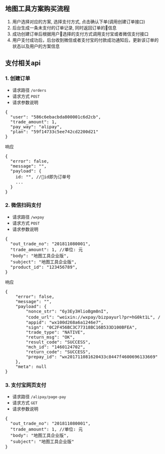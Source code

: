 

## 地图工具方案购买流程

1. 用户选择对应的方案, 选择支付方式, 点击确认下单(调用创建订单接口)
2. 后台生成一条未支付的订单记录, 同时返回订单的信息
3. 成功创建订单后根据用户选择的支付方式调用支付宝或者微信支付接口
4. 用户支付成功后，后台收到微信或者支付宝的付款成功通知后，更新该订单的状态以及用户的方案信息


## 支付相关api
### 1. 创建订单
- 请求路径 `/orders`
- 请求方式 `POST`
- 请求参数说明
<pre>
{
  "user": "586c6ebacbda800001c6d2cb",
  "trade_amount": 1,
  "pay_way": "alipay",
  "plan": "59f14733c5ee742cd2200d21"
}
</pre>
响应
<pre>
{
  "error": false,
  "message": "",
  "payload": {
    id: "", //id即为订单号
    ...
  }
}
</pre>

### 2.  微信扫码支付
- 请求路径 `/wxpay`
- 请求方式 `POST`
- 请求参数说明
<pre>
{
  "out_trade_no": "201811080001",  
  "trade_amount": 1, //单位: 元
  "body": "地图工具企业版",
  "subject": "地图工具企业版",
  "product_id": "123456789",
}
</pre>
响应
<pre>
{
    "error": false,
    "message": "",
    "payload": {
        "nonce_str": "6y3Ey3HlioBgm0nI",
        "code_url": "weixin://wxpay/bizpayurl?pr=hG0kt1L", //二维码链接
        "appid": "wx100d268a6a1246e7",
        "sign": "0C2F456BC3C77318BC16B533D100BFEA",
        "trade_type": "NATIVE",
        "return_msg": "OK",
        "result_code": "SUCCESS",
        "mch_id": "1460124702",
        "return_code": "SUCCESS",
        "prepay_id": "wx201711081620433c8447f4600696133669"
    },
    "meta": null
}
</pre>

### 3. 支付宝网页支付
- 请求路径 `/alipay/page-pay`
- 请求方式 `GET`
- 请求参数说明
<pre>
{
  "out_trade_no": "201811080001",  
  "trade_amount": 1, //单位: 元
  "body": "地图工具企业版",
  "subject": "地图工具企业版"
}
</pre>
